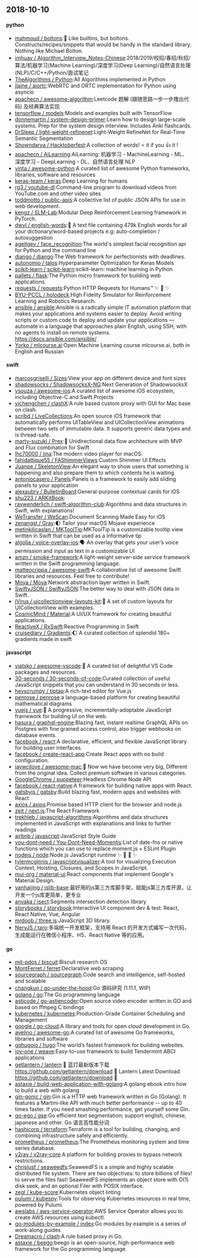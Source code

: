## 2018-10-10

#### python
* [mahmoud / boltons](https://github.com/mahmoud/boltons):🔩
Like builtins, but boltons. Constructs/recipes/snippets that would be handy in the standard library. Nothing like Michael Bolton.
* [imhuay / Algorithm_Interview_Notes-Chinese](https://github.com/imhuay/Algorithm_Interview_Notes-Chinese):2018/2019/校招/春招/秋招/算法/机器学习(Machine Learning)/深度学习(Deep Learning)/自然语言处理(NLP)/C/C++/Python/面试笔记
* [TheAlgorithms / Python](https://github.com/TheAlgorithms/Python):All Algorithms implemented in Python
* [jlaine / aiortc](https://github.com/jlaine/aiortc):WebRTC and ORTC implementation for Python using asyncio
* [apachecn / awesome-algorithm](https://github.com/apachecn/awesome-algorithm):Leetcode 题解 (跟随思路一步一步撸出代码) 及经典算法实现
* [tensorflow / models](https://github.com/tensorflow/models):Models and examples built with TensorFlow
* [donnemartin / system-design-primer](https://github.com/donnemartin/system-design-primer):Learn how to design large-scale systems. Prep for the system design interview. Includes Anki flashcards.
* [DrSleep / light-weight-refinenet](https://github.com/DrSleep/light-weight-refinenet):Light-Weight RefineNet for Real-Time Semantic Segmentation
* [Showndarya / Hacktoberfest](https://github.com/Showndarya/Hacktoberfest):A collection of words!
⭐️
it if you
👍
it !
* [apachecn / AiLearning](https://github.com/apachecn/AiLearning):AiLearning: 机器学习 - MachineLearning - ML、深度学习 - DeepLearning - DL、自然语言处理 NLP
* [vinta / awesome-python](https://github.com/vinta/awesome-python):A curated list of awesome Python frameworks, libraries, software and resources
* [keras-team / keras](https://github.com/keras-team/keras):Deep Learning for humans
* [rg3 / youtube-dl](https://github.com/rg3/youtube-dl):Command-line program to download videos from YouTube.com and other video sites
* [toddmotto / public-apis](https://github.com/toddmotto/public-apis):A collective list of public JSON APIs for use in web development.
* [kengz / SLM-Lab](https://github.com/kengz/SLM-Lab):Modular Deep Reinforcement Learning framework in PyTorch.
* [dwyl / english-words](https://github.com/dwyl/english-words):📝
A text file containing 479k English words for all your dictionary/word-based projects e.g: auto-completion / autosuggestion
* [ageitgey / face_recognition](https://github.com/ageitgey/face_recognition):The world's simplest facial recognition api for Python and the command line
* [django / django](https://github.com/django/django):The Web framework for perfectionists with deadlines.
* [autonomio / talos](https://github.com/autonomio/talos):Hyperparameter Optimization for Keras Models
* [scikit-learn / scikit-learn](https://github.com/scikit-learn/scikit-learn):scikit-learn: machine learning in Python
* [pallets / flask](https://github.com/pallets/flask):The Python micro framework for building web applications.
* [requests / requests](https://github.com/requests/requests):Python HTTP Requests for Humans™
✨
🍰
✨
* [BYU-PCCL / holodeck](https://github.com/BYU-PCCL/holodeck):High Fidelity Simulator for Reinforcement Learning and Robotics Research.
* [ansible / ansible](https://github.com/ansible/ansible):Ansible is a radically simple IT automation platform that makes your applications and systems easier to deploy. Avoid writing scripts or custom code to deploy and update your applications — automate in a language that approaches plain English, using SSH, with no agents to install on remote systems. https://docs.ansible.com/ansible/
* [Yorko / mlcourse.ai](https://github.com/Yorko/mlcourse.ai):Open Machine Learning course mlcourse.ai, both in English and Russian

#### swift
* [marcosgriselli / Sizes](https://github.com/marcosgriselli/Sizes):View your app on different device and font sizes
* [shadowsocks / ShadowsocksX-NG](https://github.com/shadowsocks/ShadowsocksX-NG):Next Generation of ShadowsocksX
* [vsouza / awesome-ios](https://github.com/vsouza/awesome-ios):A curated list of awesome iOS ecosystem, including Objective-C and Swift Projects
* [yichengchen / clashX](https://github.com/yichengchen/clashX):A rule based custom proxy with GUI for Mac base on clash.
* [scribd / LiveCollections](https://github.com/scribd/LiveCollections):An open source iOS framework that automatically performs UITableView and UICollectionView animations between two sets of immutable data. It supports generic data types and is thread-safe.
* [marty-suzuki / Prex](https://github.com/marty-suzuki/Prex):🔁
Unidirectional data flow architecture with MVP and Flux combination for Swift
* [lhc70000 / iina](https://github.com/lhc70000/iina):The modern video player for macOS.
* [fahidattique55 / FAShimmerViews](https://github.com/fahidattique55/FAShimmerViews):Custom Shimmer UI Effects
* [Juanpe / SkeletonView](https://github.com/Juanpe/SkeletonView):An elegant way to show users that something is happening and also prepare them to which contents he is waiting
* [antoniocasero / Panels](https://github.com/antoniocasero/Panels):Panels is a framework to easily add sliding panels to your application
* [alexaubry / BulletinBoard](https://github.com/alexaubry/BulletinBoard):General-purpose contextual cards for iOS
* [shu223 / ARKitBook](https://github.com/shu223/ARKitBook):
* [raywenderlich / swift-algorithm-club](https://github.com/raywenderlich/swift-algorithm-club):Algorithms and data structures in Swift, with explanations!
* [WeTransfer / WeScan](https://github.com/WeTransfer/WeScan):Document Scanning Made Easy for iOS
* [zenangst / Gray](https://github.com/zenangst/Gray):🌓
Tailor your macOS Mojave experience
* [metinkilicaslan / MKToolTip](https://github.com/metinkilicaslan/MKToolTip):MKToolTip is a customizable tooltip view written in Swift that can be used as a informative tip
* [algolia / voice-overlay-ios](https://github.com/algolia/voice-overlay-ios):🗣
An overlay that gets your user’s voice permission and input as text in a customizable UI
* [amzn / smoke-framework](https://github.com/amzn/smoke-framework):A light-weight server-side service framework written in the Swift programming language.
* [matteocrippa / awesome-swift](https://github.com/matteocrippa/awesome-swift):A collaborative list of awesome Swift libraries and resources. Feel free to contribute!
* [Moya / Moya](https://github.com/Moya/Moya):Network abstraction layer written in Swift.
* [SwiftyJSON / SwiftyJSON](https://github.com/SwiftyJSON/SwiftyJSON):The better way to deal with JSON data in Swift.
* [jVirus / uicollectionview-layouts-kit](https://github.com/jVirus/uicollectionview-layouts-kit):📐
A set of custom layouts for UICollectionView with examples.
* [CosmicMind / Material](https://github.com/CosmicMind/Material):A UI/UX framework for creating beautiful applications.
* [ReactiveX / RxSwift](https://github.com/ReactiveX/RxSwift):Reactive Programming in Swift
* [cruisediary / Gradients](https://github.com/cruisediary/Gradients):🌔
A curated collection of splendid 180+ gradients made in swift

#### javascript
* [viatsko / awesome-vscode](https://github.com/viatsko/awesome-vscode):🎨
A curated list of delightful VS Code packages and resources.
* [30-seconds / 30-seconds-of-code](https://github.com/30-seconds/30-seconds-of-code):Curated collection of useful JavaScript snippets that you can understand in 30 seconds or less.
* [heyscrumpy / tiptap](https://github.com/heyscrumpy/tiptap):A rich-text editor for Vue.js
* [penrose / penrose](https://github.com/penrose/penrose):a language-based platform for creating beautiful mathematical diagrams
* [vuejs / vue](https://github.com/vuejs/vue):🖖
A progressive, incrementally-adoptable JavaScript framework for building UI on the web.
* [hasura / graphql-engine](https://github.com/hasura/graphql-engine):Blazing fast, instant realtime GraphQL APIs on Postgres with fine grained access control, also trigger webhooks on database events.
* [facebook / react](https://github.com/facebook/react):A declarative, efficient, and flexible JavaScript library for building user interfaces.
* [facebook / create-react-app](https://github.com/facebook/create-react-app):Create React apps with no build configuration.
* [jaywcjlove / awesome-mac](https://github.com/jaywcjlove/awesome-mac): Now we have become very big, Different from the original idea. Collect premium software in various categories.
* [GoogleChrome / puppeteer](https://github.com/GoogleChrome/puppeteer):Headless Chrome Node API
* [facebook / react-native](https://github.com/facebook/react-native):A framework for building native apps with React.
* [gatsbyjs / gatsby](https://github.com/gatsbyjs/gatsby):Build blazing fast, modern apps and websites with React
* [axios / axios](https://github.com/axios/axios):Promise based HTTP client for the browser and node.js
* [zeit / next.js](https://github.com/zeit/next.js):The React Framework
* [trekhleb / javascript-algorithms](https://github.com/trekhleb/javascript-algorithms):Algorithms and data structures implemented in JavaScript with explanations and links to further readings
* [airbnb / javascript](https://github.com/airbnb/javascript):JavaScript Style Guide
* [you-dont-need / You-Dont-Need-Momentjs](https://github.com/you-dont-need/You-Dont-Need-Momentjs):List of date-fns or native functions which you can use to replace moment.js + ESLint Plugin
* [nodejs / node](https://github.com/nodejs/node):Node.js JavaScript runtime
✨
🐢
🚀
✨
* [tylermcginnis / javascriptvisualizer](https://github.com/tylermcginnis/javascriptvisualizer):A tool for visualizing Execution Context, Hoisting, Closures, and Scopes in JavaScript.
* [mui-org / material-ui](https://github.com/mui-org/material-ui):React components that implement Google's Material Design.
* [yanhaijing / jslib-base](https://github.com/yanhaijing/jslib-base):最好用的js第三方库脚手架，赋能js第三方库开源，让开发一个js库更简单，更专业
* [anvaka / isect](https://github.com/anvaka/isect):Segments intersection detection library
* [storybooks / storybook](https://github.com/storybooks/storybook):Interactive UI component dev & test: React, React Native, Vue, Angular
* [mrdoob / three.js](https://github.com/mrdoob/three.js):JavaScript 3D library.
* [NervJS / taro](https://github.com/NervJS/taro):多端统一开发框架，支持用 React 的开发方式编写一次代码，生成能运行在微信小程序、H5、React Native 等的应用。

#### go
* [mit-pdos / biscuit](https://github.com/mit-pdos/biscuit):Biscuit research OS
* [MontFerret / ferret](https://github.com/MontFerret/ferret):Declarative web scraping
* [sourcegraph / sourcegraph](https://github.com/sourcegraph/sourcegraph):Code search and intelligence, self-hosted and scalable
* [changkun / go-under-the-hood](https://github.com/changkun/go-under-the-hood):Go 源码研究 (1.11.1, WIP)
* [golang / go](https://github.com/golang/go):The Go programming language
* [asticode / go-astiencoder](https://github.com/asticode/go-astiencoder):Open source video encoder written in GO and based on ffmpeg C bindings
* [kubernetes / kubernetes](https://github.com/kubernetes/kubernetes):Production-Grade Container Scheduling and Management
* [google / go-cloud](https://github.com/google/go-cloud):A library and tools for open cloud development in Go.
* [avelino / awesome-go](https://github.com/avelino/awesome-go):A curated list of awesome Go frameworks, libraries and software
* [gohugoio / hugo](https://github.com/gohugoio/hugo):The world’s fastest framework for building websites.
* [iov-one / weave](https://github.com/iov-one/weave):Easy-to-use framework to build Tendermint ABCI applications
* [getlantern / lantern](https://github.com/getlantern/lantern):🔴
蓝灯最新版本下载 https://github.com/getlantern/download
🔴
Lantern Latest Download https://github.com/getlantern/download
🔴
* [astaxie / build-web-application-with-golang](https://github.com/astaxie/build-web-application-with-golang):A golang ebook intro how to build a web with golang
* [gin-gonic / gin](https://github.com/gin-gonic/gin):Gin is a HTTP web framework written in Go (Golang). It features a Martini-like API with much better performance -- up to 40 times faster. If you need smashing performance, get yourself some Gin.
* [go-ego / gse](https://github.com/go-ego/gse):Go efficient text segmentation; support english, chinese, japanese and other. Go 语言高性能分词
* [hashicorp / terraform](https://github.com/hashicorp/terraform):Terraform is a tool for building, changing, and combining infrastructure safely and efficiently.
* [prometheus / prometheus](https://github.com/prometheus/prometheus):The Prometheus monitoring system and time series database.
* [v2ray / v2ray-core](https://github.com/v2ray/v2ray-core):A platform for building proxies to bypass network restrictions.
* [chrislusf / seaweedfs](https://github.com/chrislusf/seaweedfs):SeaweedFS is a simple and highly scalable distributed file system. There are two objectives: to store billions of files! to serve the files fast! SeaweedFS implements an object store with O(1) disk seek, and an optional Filer with POSIX interface.
* [zegl / kube-score](https://github.com/zegl/kube-score):Kubernetes object linting
* [pulumi / kubespy](https://github.com/pulumi/kubespy):Tools for observing Kubernetes resources in real time, powered by Pulumi.
* [awslabs / aws-service-operator](https://github.com/awslabs/aws-service-operator):AWS Service Operator allows you to create AWS resources using kubectl.
* [go-modules-by-example / index](https://github.com/go-modules-by-example/index):Go modules by example is a series of work-along guides
* [Dreamacro / clash](https://github.com/Dreamacro/clash):A rule based proxy in Go.
* [astaxie / beego](https://github.com/astaxie/beego):beego is an open-source, high-performance web framework for the Go programming language.

